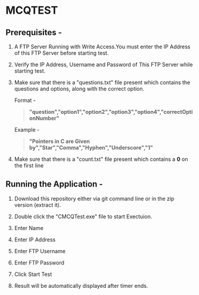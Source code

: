 MCQTEST
======

Prerequisites -
----------------

1. A FTP Server Running with Write Access.You must enter the IP Address of this FTP Server before starting test.

2. Verify the IP Address, Username and Password of This FTP Server while starting test.

3. Make sure that there is a "questions.txt" file present which contains the questions and options, along with the correct option.
   
   Format - 
   
   >__"question","option1","option2","option3","option4","correctOptionNumber"__
   
   Example -
   
   >__"Pointers in C are Given by","Star","Comma","Hyphen","Underscore","1"__

4. Make sure that there is a "count.txt" file present which contains a __0__ on the first line

Running the Application -
-------------------------

1. Download this repository either via git command line or in the zip version (extract it).

2. Double click the "CMCQTest.exe" file to start Exectuion.

3. Enter Name

4. Enter IP Address

5. Enter FTP Username

6. Enter FTP Password

7. Click Start Test

8. Result will be automatically displayed after timer ends.


